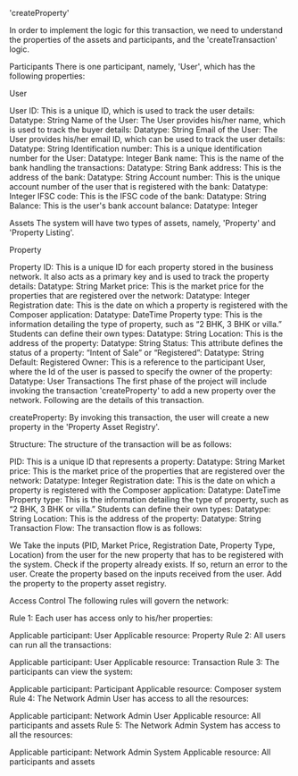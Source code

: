 'createProperty'
 
In order to implement the logic for this transaction, we need to understand the properties of 
the assets and participants, and the 'createTransaction' logic. 


Participants
There is one participant, namely, 'User',  which has the following properties:


User

User ID: This is a unique ID, which is used to track the user details:
Datatype: String
Name of the User: The User provides his/her name, which is used to track the buyer details:
Datatype: String
Email of the User: The User provides his/her email ID, which can be used to track the user details:
Datatype: String
Identification number: This is a unique identification number for the User:
Datatype: Integer
Bank name: This is the name of the bank handling the transactions:
Datatype: String
Bank address: This is the address of the bank:
Datatype: String
Account number: This is the unique account number of the user that is registered with the bank:
Datatype: Integer
IFSC code: This is the IFSC code of the bank:
Datatype: String
Balance: This is the user's bank account balance:
Datatype: Integer
 

Assets
The system will have two types of assets, namely, 
'Property' and 'Property Listing'. 



Property 

Property ID: This is a unique ID for each property stored in the business network. 
It also acts as a primary key and is used to track the property details:
Datatype: String
Market price: This is the market price for the properties that are registered over the network:
Datatype: Integer
Registration date: This is the date on which a property is registered with the Composer application:
Datatype: DateTime
Property type: This is the information detailing the type of property, such as “2 BHK, 3 BHK or villa.” Students can define their own types:
Datatype: String
Location: This is the address of the property:
Datatype: String
Status: This attribute defines the status of a property: “Intent of Sale” or “Registered”:
Datatype: String
Default: Registered
Owner: This is a reference to the participant User, where the Id of the user is passed to specify the owner of the property:
Datatype: User
Transactions
The first phase of the project will include invoking the transaction 'createProperty' to add a new property over the network. 
Following are the details of this transaction.

 

createProperty: By invoking this transaction, the user will create a new property in the 'Property Asset Registry'.

 

Structure: The structure of the transaction will be as follows:

PID: This is a unique ID that represents a property:
Datatype: String
Market price: This is the market price of the properties that are registered over the network:
Datatype: Integer
Registration date: This is the date on which a property is registered with the Composer application:
Datatype: DateTime
Property type: This is the information detailing the type of property, such as “2 BHK, 3 BHK or villa.” Students can define their own types:
Datatype: String
Location: This is the address of the property:
Datatype: String
Transaction Flow: The transaction flow is as follows:

We Take the inputs (PID, Market Price, Registration Date, Property Type, Location) from the user for the 
new property that has to be registered with the system.
Check if the property already exists. If so, return an error to the user.
Create the property based on the inputs received from the user.
Add the property to the property asset registry.


Access Control
The following rules will govern the network:

Rule 1: Each user has access only to his/her properties:

Applicable participant: User
Applicable resource: Property
Rule 2: All users can run all the transactions:

Applicable participant: User
Applicable resource:  Transaction
Rule 3: The participants can view the system:

Applicable participant: Participant
Applicable resource: Composer system
Rule 4: The Network Admin User has access to all the resources:

Applicable participant: Network Admin User
Applicable resource: All participants and assets
Rule 5: The Network Admin System has access to all the resources:

Applicable participant: Network Admin System
Applicable resource: All participants and assets